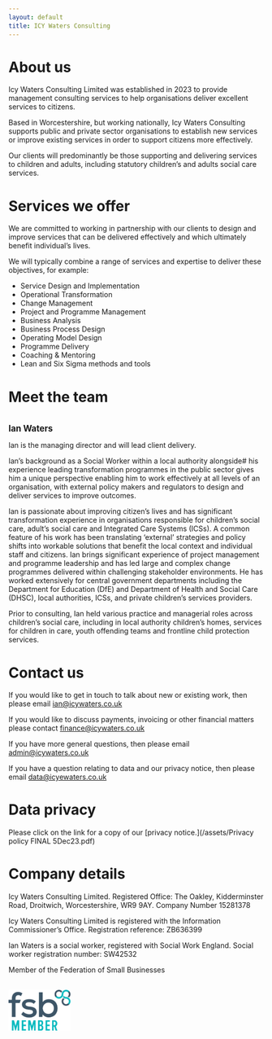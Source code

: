 ```yaml
---
layout: default
title: ICY Waters Consulting
---
```


# About us

Icy Waters Consulting Limited was established in 2023 to provide management consulting services to help organisations deliver excellent services to citizens. <br>

Based in Worcestershire, but working nationally, Icy Waters Consulting supports public and private sector organisations to establish new services or improve existing services in order to support citizens more effectively. <br>

Our clients will predominantly be those supporting and delivering services to children and adults, including statutory children’s and adults social care services.

# Services we offer

We are committed to working in partnership with our clients to design and improve services that can be delivered effectively and which ultimately benefit individual’s lives.<br>

We will typically combine a range of services and expertise to deliver these objectives, for example:

* Service Design and Implementation
* Operational Transformation
* Change Management
* Project and Programme Management
* Business Analysis
* Business Process Design
* Operating Model Design
* Programme Delivery
* Coaching & Mentoring
* Lean and Six Sigma methods and tools

# Meet the team
<br>
<span style="font-size:1.2em;"><strong>Ian Waters</strong></span>


Ian is the managing director and will lead client delivery.<br>

Ian’s background as a Social Worker within a local authority alongside# his experience leading transformation programmes in the public sector gives him a unique perspective enabling him to work effectively at all levels of an organisation, with external policy makers and regulators to design and deliver services to improve outcomes.<br> 

Ian is passionate about improving citizen’s lives and has significant transformation experience in organisations responsible for children’s social care, adult’s social care and Integrated Care Systems (ICSs). A common feature of his work has been translating ‘external’ strategies and policy shifts into workable solutions that benefit the local context and individual staff and citizens. 
Ian brings significant experience of project management and programme leadership and has led large and complex change programmes delivered within challenging stakeholder environments. He has worked extensively for central government departments including the Department for Education (DfE) and Department of Health and Social Care (DHSC), local authorities, ICSs, and private children’s services providers. <br>

Prior to consulting, Ian held various practice and managerial roles across children’s social care, including in local authority children’s homes, services for children in care, youth offending teams and frontline child protection services. 

# Contact us

If you would like to get in touch to talk about new or existing work, then please email [ian@icywaters.co.uk](mailto:ian@icywaters.co.uk)<br>

If you would like to discuss payments, invoicing or other financial matters please contact [finance@icywaters.co.uk](mailto:finance@icywaters.co.uk)<br>

If you have more general questions, then please email [admin@icywaters.co.uk](mailto:admin@icywaters.co.uk)<br>

If you have a question relating to data and our privacy notice, then please email [data@icyewaters.co.uk](mailto:data@icyewaters.co.uk)<br>

# Data privacy

Please click on the link for a copy of our [privacy notice.](/assets/Privacy policy FINAL 5Dec23.pdf)

# Company details

Icy Waters Consulting Limited. Registered Office: The Oakley, Kidderminster Road, Droitwich, Worcestershire, WR9 9AY. Company Number 15281378<br>

Icy Waters Consulting Limited is registered with the Information Commissioner’s Office. Registration reference: ZB636399<br>

Ian Waters is a social worker, registered with Social Work England. Social worker registration number: SW42532<br>

Member of the Federation of Small Businesses<br>

<br>
<img src="assets/fsb.png" height="80">
